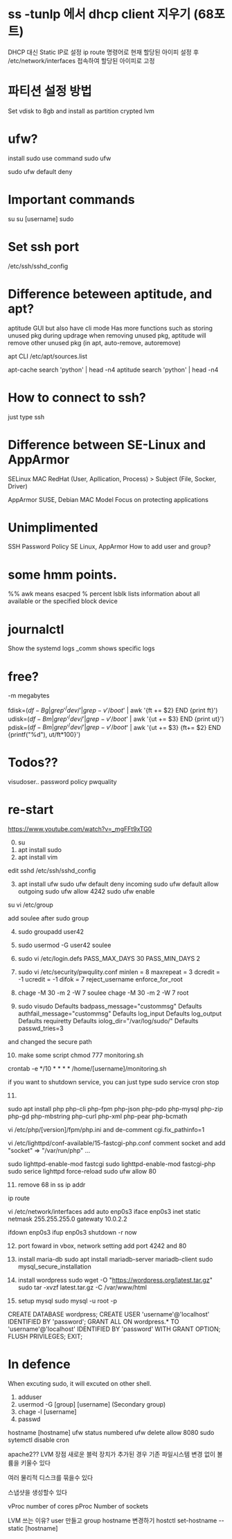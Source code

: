 # ss -tunlp 에서 dhcp client 지우기 (68포트)
DHCP 대신 Static IP로 설정
ip route 명령어로 현재 할당된 아이피 설정 후
/etc/network/interfaces 접속하여 할당된 아이피로 고정

# 파티션 설정 방법
Set vdisk to 8gb
and install as partition crypted lvm

# ufw?
install sudo
use command
sudo ufw

sudo ufw default deny

# Important commands
su
su [username]
sudo

# Set ssh port
/etc/ssh/sshd_config

# Difference beteween aptitude, and apt?

aptitude
GUI but also have cli mode
Has more functions such as storing unused pkg during updrage
when removing unused pkg, aptitude will remove other unused pkg (in apt, auto-remove, autoremove)


apt
CLI
/etc/apt/sources.list


apt-cache search 'python' | head -n4
aptitude search 'python' | head -n4

# How to connect to ssh?
just type
ssh 

# Difference between SE-Linux and AppArmor

SELinux
MAC
RedHat
(User, Apllication, Process) > Subject
(File, Socker, Driver)

AppArmor
SUSE, Debian
MAC Model
Focus on protecting applications

# Unimplimented
SSH
Password Policy
SE Linux, AppArmor
How to add user and group?

# some hmm points.
%% awk means esacped % percent
 lsblk lists information about all available or the specified
       block device

# journalctl
Show the systemd logs
_comm shows specific logs

# free?
-m megabytes

fdisk=$(df -Bg | grep '^/dev/' | grep -v '/boot$' | awk '{ft += $2} END {print ft}')
udisk=$(df -Bm | grep '^/dev/' | grep -v '/boot$' | awk '{ut += $3} END {print ut}')
pdisk=$(df -Bm | grep '^/dev/' | grep -v '/boot$' | awk '{ut += $3} {ft+= $2} END {printf("%d"), ut/ft*100}')


# Todos??
visudoser..
password policy pwquality

# re-start

https://www.youtube.com/watch?v=_mgFFt9xTG0

0. su
1. apt install sudo
2. apt install vim

edit sshd
/etc/ssh/sshd_config

3. apt install ufw
sudo ufw default deny incoming
sudo ufw default allow outgoing
sudo ufw allow 4242
sudo ufw enable

su
vi /etc/group

add soulee after sudo group

4. sudo groupadd user42
5. sudo usermod -G user42 soulee
6. sudo vi /etc/login.defs
PASS_MAX_DAYS 30
PASS_MIN_DAYS 2 

7. sudo vi /etc/security/pwqulity.conf
minlen = 8
maxrepeat = 3
dcredit = -1
ucredit = -1
difok = 7
reject_username
enforce_for_root

8. chage -M 30 -m 2 -W 7 soulee
chage -M 30 -m 2 -W 7 root

9. sudo visudo
Defaults    badpass_message="custommsg"
Defaults    authfail_message="custommsg"
Defaults    log_input
Defaults    log_output
Defaults    requiretty
Defaults    iolog_dir="/var/log/sudo/"
Defaults    passwd_tries=3

and changed the secure path

10. make some script
chmod 777 monitoring.sh

crontab -e
*/10 * * * * /home/[username]/monitoring.sh

if you want to shutdown service,
you can just type
sudo service cron stop

11.
sudo apt install php php-cli php-fpm php-json php-pdo php-mysql php-zip php-gd  php-mbstring php-curl php-xml php-pear php-bcmath

vi /etc/php/[version]/fpm/php.ini
and de-comment cgi.fix_pathinfo=1

vi /etc/lighttpd/conf-available/15-fastcgi-php.conf
comment socket
and add
"socket" => "/var/run/php"
...

sudo lighttpd-enable-mod fastcgi
sudo lighttpd-enable-mod fastcgi-php
sudo serice lighttpd force-reload
sudo ufw allow 80

11. remove 68 in ss
ip addr

ip route

vi /etc/network/interfaces
add
auto enp0s3
iface enp0s3 inet static
netmask 255.255.255.0
gatewaty 10.0.2.2

ifdown enp0s3
ifup enp0s3
shutdown -r now

12. port foward
in vbox, network setting
add port 4242 and 80

13. install maria-db
sudo apt install mariadb-server mariadb-client
sudo mysql_secure_installation

14. install wordpress
sudo wget -O "https://wordpress.org/latest.tar.gz"
sudo tar -xvzf latest.tar.gz -C /var/www/html

15. setup mysql
sudo mysql -u  root -p

CREATE DATABASE wordpress;
CREATE USER 'username'@'localhost' IDENTIFIED BY 'password';
GRANT ALL ON wordpress.* TO 'username'@'localhost' IDENTIFIED BY 'password' WITH GRANT OPTION;
FLUSH PRIVILEGES;
EXIT;

# In defence
When excuting sudo, it will excuted on other shell.
1. adduser
2. usermod -G [group] [username] (Secondary group)
3. chage -l [username]
4. passwd


hostname [hostname]
ufw status numbered
ufw delete allow 8080
sudo sytemctl disable cron

apache2??
LVM 장점
새로운 블럭 장치가 추가된 경우 기존 파일시스템
변경 없이 볼륨을 키울수 있다

여러 물리적 디스크를 묶을수 있다

스냅샷을 생성할수 있다

vProc number of cores
pProc Number of sockets

LVM 쓰는 이유?
user 만들고 group
hostname 변경하기
hostctl set-hostname --static [hostname]
